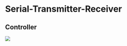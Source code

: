 # Serial-Transmitter-Receiver

## Controller
<img src="https://github.com/fark00/Serial-Transmitter-Receiver/blob/master/Sim_controller.jpg" >

